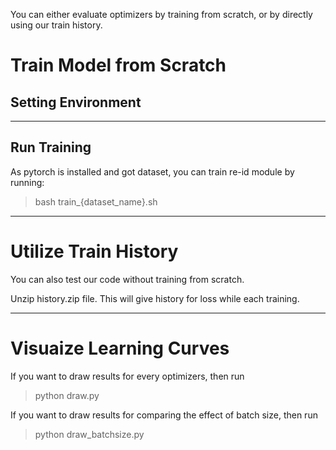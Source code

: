 You can either evaluate optimizers by training from scratch, or by directly using our train history.
# Train Model from Scratch
## Setting Environment

---

## Run Training
As pytorch is installed and got dataset, you can train re-id module by running:

> bash train_{dataset_name}.sh
---

# Utilize Train History
You can also test our code without training from scratch.

Unzip history.zip file.
This will give history for loss while each training.

---
# Visuaize Learning Curves
If you want to draw results for every optimizers, then run

> python draw.py

If you want to draw results for comparing the effect of batch size, then run

> python draw_batchsize.py
